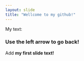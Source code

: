 ```yaml
---
layout: slide
title: "Wellcome to my github!"
---
```

My text:
### Use the left arrow to go back!
Add **my first slide text!**
